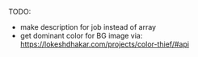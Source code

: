 TODO:
- make description for job instead of array
- get dominant color for BG image via: https://lokeshdhakar.com/projects/color-thief/#api